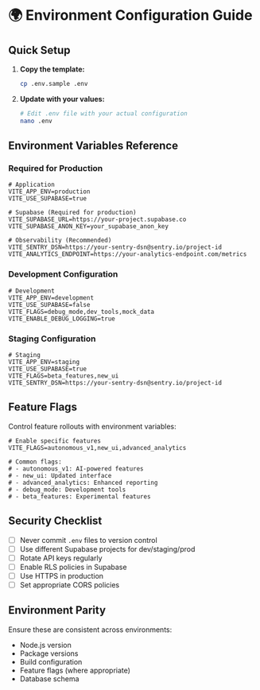 # 🌍 Environment Configuration Guide

## Quick Setup

1. **Copy the template:**
   ```bash
   cp .env.sample .env
   ```

2. **Update with your values:**
   ```bash
   # Edit .env file with your actual configuration
   nano .env
   ```

## Environment Variables Reference

### Required for Production

```env
# Application
VITE_APP_ENV=production
VITE_USE_SUPABASE=true

# Supabase (Required for production)
VITE_SUPABASE_URL=https://your-project.supabase.co
VITE_SUPABASE_ANON_KEY=your_supabase_anon_key

# Observability (Recommended)
VITE_SENTRY_DSN=https://your-sentry-dsn@sentry.io/project-id
VITE_ANALYTICS_ENDPOINT=https://your-analytics-endpoint.com/metrics
```

### Development Configuration

```env
# Development
VITE_APP_ENV=development
VITE_USE_SUPABASE=false
VITE_FLAGS=debug_mode,dev_tools,mock_data
VITE_ENABLE_DEBUG_LOGGING=true
```

### Staging Configuration

```env
# Staging
VITE_APP_ENV=staging
VITE_USE_SUPABASE=true
VITE_FLAGS=beta_features,new_ui
VITE_SENTRY_DSN=https://your-sentry-dsn@sentry.io/project-id
```

## Feature Flags

Control feature rollouts with environment variables:

```env
# Enable specific features
VITE_FLAGS=autonomous_v1,new_ui,advanced_analytics

# Common flags:
# - autonomous_v1: AI-powered features
# - new_ui: Updated interface
# - advanced_analytics: Enhanced reporting
# - debug_mode: Development tools
# - beta_features: Experimental features
```

## Security Checklist

- [ ] Never commit `.env` files to version control
- [ ] Use different Supabase projects for dev/staging/prod
- [ ] Rotate API keys regularly
- [ ] Enable RLS policies in Supabase
- [ ] Use HTTPS in production
- [ ] Set appropriate CORS policies

## Environment Parity

Ensure these are consistent across environments:

- Node.js version
- Package versions
- Build configuration
- Feature flags (where appropriate)
- Database schema
